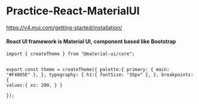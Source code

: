 # Practice-React-MaterialUI
https://v4.mui.com/getting-started/installation/
<h4>React UI framework is Material UI, component based like Bootstrap</h4>
<code>import { createTheme } from "@material-ui/core";

export const theme = createTheme({
    palette:{
        primary: {
            main: "#F4005E"
        },
        },
    typography: {
        h1:{
            fontSize: "35px"
        },
        },
    breakpoints: {
        values:{
            xs: 200,
        }
    }      
});</code>
